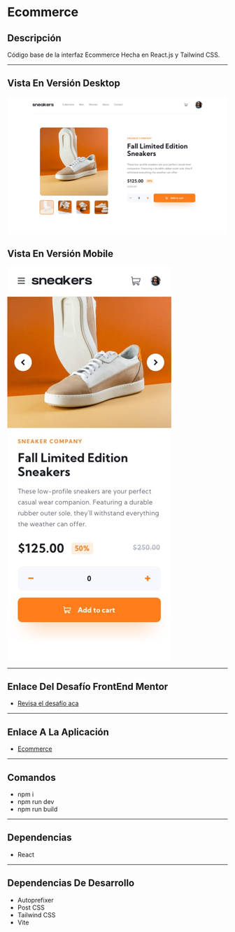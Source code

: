 # Ecommerce

## Descripción

Código base de la interfaz Ecommerce Hecha en React.js y Tailwind CSS.

---

## Vista En Versión Desktop

![Vista_En_Versión_Desktop](src/assets/design/desktop-design.jpg)

## Vista En Versión Mobile

![Vista_En_Versión_Mobile](src/assets/design/mobile-design.jpg)

---

## Enlace Del Desafío FrontEnd Mentor

- [Revisa el desafío aca](https://www.frontendmentor.io/challenges/ecommerce-product-page-UPsZ9MJp6)

---

## Enlace A La Aplicación

- [Ecommerce](https://axe10rellana-ecommerce.netlify.app/)

---

## Comandos

- npm i
- npm run dev
- npm run build

---

## Dependencias

- React

---

## Dependencias De Desarrollo

- Autoprefixer
- Post CSS
- Tailwind CSS
- Vite
